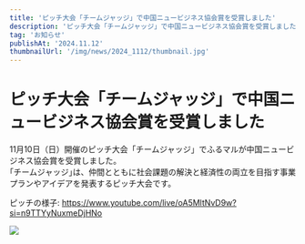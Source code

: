 ```yaml
---
title: 'ピッチ大会「チームジャッジ」で中国ニュービジネス協会賞を受賞しました'
description: 'ピッチ大会「チームジャッジ」で中国ニュービジネス協会賞を受賞しました'
tag: 'お知らせ'
publishAt: '2024.11.12'
thumbnailUrl: '/img/news/2024_1112/thumbnail.jpg'
---
```


# ピッチ大会「チームジャッジ」で中国ニュービジネス協会賞を受賞しました

11月10日（日）開催のピッチ大会「チームジャッジ」でふるマルが中国ニュービジネス協会賞を受賞しました。  
｢チームジャッジ｣は、仲間とともに社会課題の解決と経済性の両立を目指す事業プランやアイデアを発表するピッチ大会です。

ピッチの様子: https://www.youtube.com/live/oA5MltNvD9w?si=n9TTYyNuxmeDjHNo

![](/img/news/2024_1112/content.jpg)
